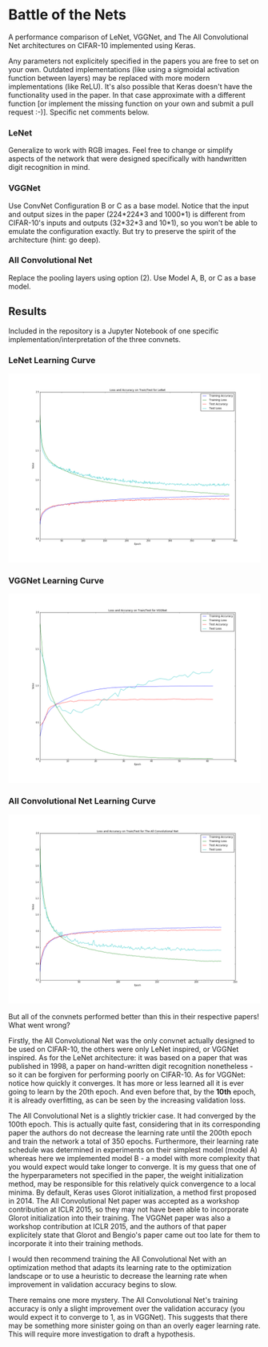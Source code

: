 # Battle of the Nets

A performance comparison of LeNet, VGGNet, and The All Convolutional Net architectures on CIFAR-10 implemented using Keras.

Any parameters not explicitely specified in the papers you are free to set on your own. Outdated implementations (like using a sigmoidal activation function between layers) may be replaced with more modern implementations (like ReLU). It's also possible that Keras doesn't have the functionality used in the paper. In that case approximate with a different function [or implement the missing function on your own and submit a pull request :-)]. Specific net comments below.

### LeNet
Generalize to work with RGB images. Feel free to change or simplify aspects of the network that were designed specifically with handwritten digit recognition in mind.

### VGGNet
Use ConvNet Configuration B or C as a base model. Notice that the input and output sizes in the paper (224\*224\*3 and 1000\*1) is different from CIFAR-10's inputs and outputs (32\*32\*3 and 10\*1), so you won't be able to emulate the configuration exactly. But try to preserve the spirit of the architecture (hint: go deep).

### All Convolutional Net
Replace the pooling layers using option (2). Use Model A, B, or C as a base model.

## Results

Included in the repository is a Jupyter Notebook of one specific implementation/interpretation of the three convnets. 

### LeNet Learning Curve

![lenet-learning](LeNet_learning_curve.png)

### VGGNet Learning Curve

![vgg-learning](VGGNet_learning_curve.png)

### All Convolutional Net Learning Curve

![tac-learning](TACNet_learning_curve.png)

But all of the convnets performed better than this in their respective papers! What went wrong?

Firstly, the All Convolutional Net was the only convnet actually designed to be used on CIFAR-10, the others were only LeNet inspired, or VGGNet inspired.
As for the LeNet architecture: it was based on a paper that was published in 1998, a paper on hand-written digit recognition nonetheless - so it can be forgiven for performing poorly on CIFAR-10.
As for VGGNet: notice how quickly it converges. It has more or less learned all it is ever going to learn by the 20th epoch. And even before that, by the **10th** epoch, it is already overfitting, as can be seen by the increasing validation loss.

The All Convolutional Net is a slightly trickier case. It had converged by the 100th epoch. This is actually quite fast, considering that in its corresponding paper the authors do not decrease the learning rate until the 200th epoch and train the network a total of 350 epochs. Furthermore, their learning rate schedule was determined in experiments on their simplest model (model A) whereas here we implemented model B - a model with more complexity that you would expect would take longer to converge. It is my guess that one of the hyperparameters not specified in the paper, the weight initialization method, may be responsible for this relatively quick convergence to a local minima. By default, Keras uses Glorot initialization, a method first proposed in 2014. The All Convolutional Net paper was accepted as a workshop contribution at ICLR 2015, so they may not have been able to incorporate Glorot initialization into their training. The VGGNet paper was also a workshop contribution at ICLR 2015, and the authors of that paper explicitely state that Glorot and Bengio's paper came out too late for them to incorporate it into their training methods.

I would then recommend training the All Convolutional Net with an optimization method that adapts its learning rate to the optimization landscape or to use a heuristic to decrease the learning rate when improvement in validation accuracy begins to slow. 

There remains one more mystery. The All Convolutional Net's training accuracy is only a slight improvement over the validation accuracy (you would expect it to converge to 1, as in VGGNet). This suggests that there may be something more sinister going on than an overly eager learning rate. This will require more investigation to draft a hypothesis. 

